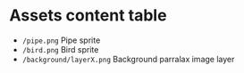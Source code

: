 # Assets content table

* `/pipe.png` Pipe sprite
* `/bird.png` Bird sprite
* `/background/layerX.png` Background parralax image layer
